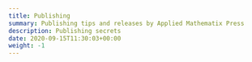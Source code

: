 ```yaml
---
title: Publishing
summary: Publishing tips and releases by Applied Mathematix Press
description: Publishing secrets
date: 2020-09-15T11:30:03+00:00
weight: -1
---
```

